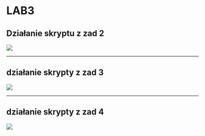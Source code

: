 # LAB3
## Działanie skryptu z zad 2
![](../../../nagrania/skrypt_zad2.gif)

---


## działanie skrypty z zad 3
![](../../../nagrania/skrypt_zad3.gif)


---


## działanie skrypty z zad 4
![](../../../nagrania/skrypt_zad4.gif)
